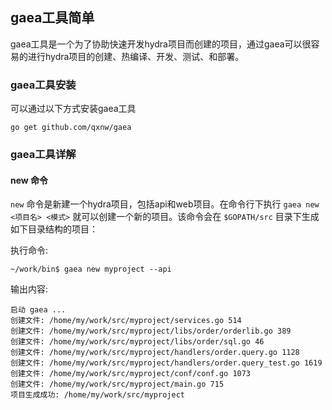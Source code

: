 ## gaea工具简单
gaea工具是一个为了协助快速开发hydra项目而创建的项目，通过gaea可以很容易的进行hydra项目的创建、热编译、开发、测试、和部署。

### gaea工具安装
可以通过以下方式安装gaea工具

`go get github.com/qxnw/gaea`

### gaea工具详解

####    new 命令

`new` 命令是新建一个hydra项目，包括api和web项目。在命令行下执行 `gaea new <项目名> <模式>` 就可以创建一个新的项目。该命令会在 `$GOPATH/src` 目录下生成如下目录结构的项目：

执行命令:

`~/work/bin$ gaea new myproject --api`

输出内容:
```
启动 gaea ...
创建文件: /home/my/work/src/myproject/services.go 514
创建文件: /home/my/work/src/myproject/libs/order/orderlib.go 389
创建文件: /home/my/work/src/myproject/libs/order/sql.go 46
创建文件: /home/my/work/src/myproject/handlers/order.query.go 1128
创建文件: /home/my/work/src/myproject/handlers/order.query_test.go 1619
创建文件: /home/my/work/src/myproject/conf/conf.go 1073
创建文件: /home/my/work/src/myproject/main.go 715
项目生成成功: /home/my/work/src/myproject
```